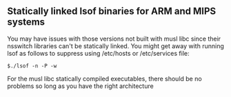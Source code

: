 ## Statically linked lsof binaries for ARM and MIPS systems

You may have issues with those versions not built with musl libc since their nsswitch libraries can't be statically linked. You might get away with running lsof as follows to suppress using /etc/hosts or /etc/services file:

```
$./lsof -n -P -w
```

For the musl libc statically compiled executables, there should be no problems so long as you have the right architecture
